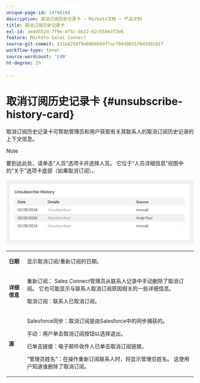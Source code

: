 ```yaml
---
unique-page-id: 14746184
description: 取消订阅历史记录卡 — Marketo文档 — 产品文档
title: 取消订阅历史记录卡
exl-id: ae44552d-7f9e-4f5c-bb22-62c55b63f3e6
feature: Marketo Sales Connect
source-git-commit: 431bd258f9a68bbb9df7acf043085578d3d91b1f
workflow-type: tm+mt
source-wordcount: '149'
ht-degree: 2%

---
```


# 取消订阅历史记录卡 {#unsubscribe-history-card}

取消订阅历史记录卡可帮助管理员和用户获取有关其联系人的取消订阅历史记录的上下文信息。

>[!NOTE]
>
>要到达此处，请单击“人员”选项卡并选择人员。 它位于“人员详细信息”视图中的“关于”选项卡底部（如果取消订阅）。

![](assets/1-1.jpg)

<table> 
 <colgroup> 
  <col> 
  <col> 
 </colgroup> 
 <tbody> 
  <tr> 
   <td><strong>日期</strong></td> 
   <td><p>显示取消订阅/重新订阅的日期。</p></td> 
  </tr> 
  <tr> 
   <td><strong>详细信息</strong></td> 
   <td><p>重新订阅： Sales Connect管理员从联系人记录中手动删除了取消订阅。 它也可能显示与联系人取消订阅原因相关的一些详细信息。</p><p>取消订阅：联系人已取消订阅。</p></td> 
  </tr> 
  <tr> 
   <td><strong>源</strong></td> 
   <td><p>Salesforce同步：取消订阅是由Salesforce中的同步捕获的。</p><p>手动：用户单击取消订阅按钮以选择退出。</p><p>已单击链接：电子邮件收件人已单击取消订阅链接。</p><p>“管理员姓名”：在操作重新订阅联系人时，将显示管理员姓名。 这使用户知道谁删除了取消订阅。</p></td> 
  </tr> 
 </tbody> 
</table>
